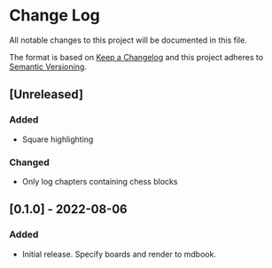 # Change Log
All notable changes to this project will be documented in this file.
 
The format is based on [Keep a Changelog](http://keepachangelog.com/)
and this project adheres to [Semantic Versioning](http://semver.org/).

## [Unreleased]
### Added
- Square highlighting

### Changed
- Only log chapters containing chess blocks
 
## [0.1.0] - 2022-08-06
### Added
- Initial release. Specify boards and render to mdbook. 
